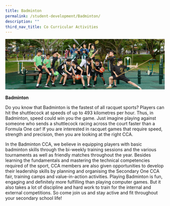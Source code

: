 ```yaml
---
title: Badminton
permalink: /student-development/Badminton/
description: ""
third_nav_title: Co Curricular Activities
---
```


![](/images/Physical-Sports-banner.jpg)

**Badminton**

Do you know that Badminton is the fastest of all racquet sports? Players can hit the shuttlecock at speeds of up to 493 kilometres per hour. Thus, in Badminton, speed could win you the game. Just imagine playing against someone who sends a shuttlecock racing across the court faster than a Formula One car! If you are interested in racquet games that require speed, strength and precision, then you are looking at the right CCA.

In the Badminton CCA, we believe in equipping players with basic badminton skills through the bi-weekly training sessions and the various tournaments as well as friendly matches throughout the year. Besides learning the fundamentals and mastering the technical competencies required of the sport, CCA members are also given opportunities to develop their leadership skills by planning and organising the Secondary One CCA fair, training camps and value-in-action activities. Playing Badminton is fun, engaging and definitely more fulfilling than playing computer games. But it also takes a lot of discipline and hard work to train for the internal and external competitions. So come join us and stay active and fit throughout your secondary school life!